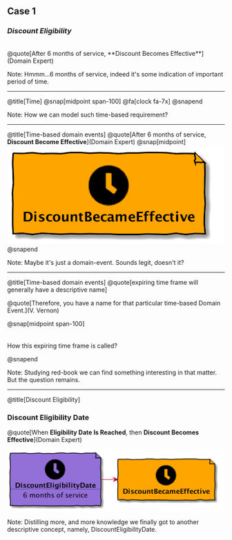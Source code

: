 ## Case 1
### _Discount Eligibility_
<br/>
@quote[After 6 months of service, **Discount Becomes Effective**](Domain Expert)

Note:
Hmmm...6 months of service, indeed it's some indication of important period of time.

---
@title[Time]
@snap[midpoint span-100]
@fa[clock fa-7x]
@snapend

Note:
How we can model such time-based requirement?

---
@title[Time-based domain events]
@quote[After 6 months of service, **Discount Become Effective**](Domain Expert)
@snap[midpoint]
![](time-based-domain-events/modelling/.assets/diagrams/discount_became_effective.png)
@snapend


Note:
Maybe it's just a domain-event. Sounds legit, doesn't it?

---
@title[Time-based domain events]
@quote[expiring time frame will generally have a descriptive name]

@quote[Therefore, you have a name for that particular time-based Domain Event.](V. Vernon)

@snap[midpoint span-100]
<br/>
<br/>
<br/>
How this expiring time frame is called?


@snapend

Note:
Studying red-book we can find something interesting in that matter.
But the question remains.

---
@title[Discount Eligibility]
### Discount Eligibility Date
@quote[When **Eligibility Date Is Reached**, then **Discount Becomes Effective**](Domain Expert)

![](time-based-domain-events/modelling/.assets/diagrams/discount_eligibility_date.png)

Note:
Distilling more, and more knowledge we finally got to another descriptive concept, namely, DiscountEligibilityDate.
